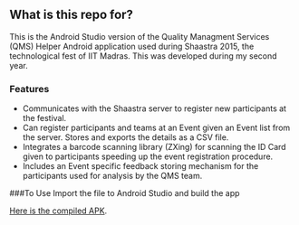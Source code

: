 ## What is this repo for? ###

This is the Android Studio version of the Quality Managment Services (QMS) Helper Android application used during Shaastra 2015, the technological fest of IIT Madras. This was developed during my second year.

### Features
* Communicates with the Shaastra server to register new participants at the festival.
* Can register participants and teams at an Event given an Event list from the server. Stores and exports the details as a CSV file.
* Integrates a barcode scanning library (ZXing) for scanning the ID Card given to participants speeding up the event registration procedure.
* Includes an Event specific feedback storing mechanism for the participants used for analysis by the QMS team.

###To Use
Import the file to Android Studio and build the app

[Here is the compiled APK](https://drive.google.com/open?id=0B_2Tp4DWH-UbNzhKU21xTFF2TFdXWldwUUZUa0RuYTBFbU5n).
